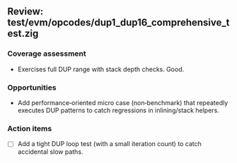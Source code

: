 ## Review: test/evm/opcodes/dup1_dup16_comprehensive_test.zig

### Coverage assessment

- Exercises full DUP range with stack depth checks. Good.

### Opportunities

- Add performance‑oriented micro case (non‑benchmark) that repeatedly executes DUP patterns to catch regressions in inlining/stack helpers.

### Action items

- [ ] Add a tight DUP loop test (with a small iteration count) to catch accidental slow paths.


